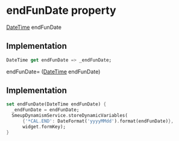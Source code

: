 


# endFunDate property








[DateTime](https://api.flutter.dev/flutter/dart-core/DateTime-class.html) endFunDate
  







## Implementation

```dart
DateTime get endFunDate => _endFunDate;
```




endFunDate=
([DateTime](https://api.flutter.dev/flutter/dart-core/DateTime-class.html) endFunDate)  







## Implementation

```dart
set endFunDate(DateTime endFunDate) {
  _endFunDate = endFunDate;
  SmeupDynamismService.storeDynamicVariables(
      {'*CAL.END': DateFormat('yyyyMMdd').format(endFunDate)},
      widget.formKey);
}
```







